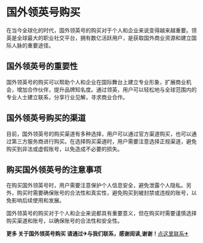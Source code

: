# 国外领英号购买

在当今全球化的时代，国外领英号的购买对于个人和企业来说变得越来越重要。领英是全球最大的职业社交平台，拥有数亿活跃用户，是获取国外商业资源和建立国际人脉的重要途径。

## 国外领英号的重要性

国外领英号的购买可以帮助个人和企业在国际舞台上建立专业形象，扩展商业机会，增加合作伙伴，提升品牌知名度。通过领英，用户可以轻松地与全球范围内的专业人士建立联系，分享行业见解，寻求商业合作。

## 国外领英号购买的渠道

目前，国外领英号的购买渠道有多种选择，用户可以通过官方渠道购买，也可以通过第三方服务商进行购买。在选择购买渠道时，用户需要注意选择正规渠道，避免购买到非法或虚假账号，以免造成不必要的损失。

## 购买国外领英号的注意事项

在购买国外领英号时，用户需要注意保护个人信息安全，避免泄露个人隐私。另外，购买时需要确保账号的合法性和真实性，避免购买到被封禁或违规的账号，以免影响后续使用和发展。

国外领英号的购买对于个人和企业来说都具有重要意义，但在购买时需要谨慎选择购买渠道和账号，以确保账号的合法性和安全性。

**更多 关于国外领英号购买 请通过✈与我们联系，感谢阅读,谢谢！**[点这里联系✈](https://ss.k02.cc)